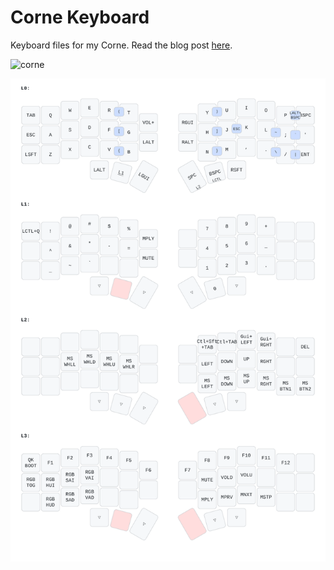# Corne Keyboard

Keyboard files for my Corne. Read the blog post [here](https://www.justinmklam.com/posts/2025/05/corne-keyboard/).

![corne](https://www.justinmklam.com/posts/2025/05/corne-keyboard/corne_hu_d09ed574b7d9eef5.jpg)

![keymap](keymap_drawer/keymap.svg)
